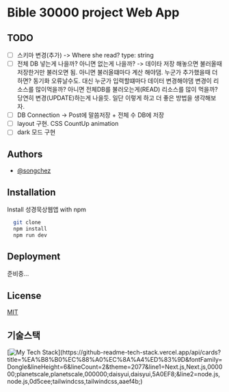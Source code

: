 # Bible 30000 project Web App

## TODO

- [ ] 스키마 변경(추가) -> Where she read? type: string
- [ ] 전체 DB 넣는게 나을까? 아니면 없는게 나을까? -> 데이타 저장 해놓으면 불러올때 저장한거만 불러오면 됨. 아니면 불러올떄마다 계산 해야댐. 누군가 추가했을때 더하면? 동기화 오류날수도. 대신 누군가 입력할떄마다 데이터 변경해야댐 변경이 리소스를 많이먹을까? 아니면 전체DB를 불러오는게(READ) 리소스를 많이 먹을까? 당연히 변경(UPDATE)하는게 나을듯. 일단 이렇게 하고 더 좋은 방법을 생각해보자.
- [ ] DB Connection -> Post에 말씀저장 + 전체 수 DB에 저장
- [ ] layout 구현. CSS CountUp animation
- [ ] dark 모드 구현

## Authors

- [@songchez](https://github.com/songchez)

## Installation

Install 성경묵상웹앱 with npm

```bash
  git clone
  npm install
  npm run dev
```

## Deployment

준비중...

## License

[MIT](https://choosealicense.com/licenses/mit/)

## 기술스택

[![My Tech Stack](https://github-readme-tech-stack.vercel.app/api/cards?title=%EA%B8%B0%EC%88%A0%EC%8A%A4%ED%83%9D&fontFamily=Dongle&lineHeight=6&lineCount=2&theme=2077&line1=Next.js,Next.js,000000;planetscale,planetscale,000000;daisyui,daisyui,5A0EF8;&line2=node.js,node.js,0d5cee;tailwindcss,tailwindcss,aaef4b;)](https://github-readme-tech-stack.vercel.app/api/cards?title=%EA%B8%B0%EC%88%A0%EC%8A%A4%ED%83%9D&fontFamily=Dongle&lineHeight=6&lineCount=2&theme=2077&line1=Next.js,Next.js,000000;planetscale,planetscale,000000;daisyui,daisyui,5A0EF8;&line2=node.js,node.js,0d5cee;tailwindcss,tailwindcss,aaef4b;)
